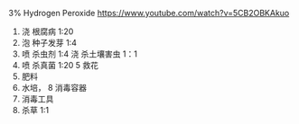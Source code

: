 
3% Hydrogen Peroxide 
https://www.youtube.com/watch?v=5CB2OBKAkuo

1. 浇 根腐病 1:20
2. 泡 种子发芽 1:4
3. 喷 杀虫剂 1:4 
 浇 杀土壤害虫 1：1
 4. 喷 杀真菌 1:20
 5 救花
 6. 肥料 
 7. 水培， 
 8 消毒容器
 9. 消毒工具
10. 杀草 1:1
